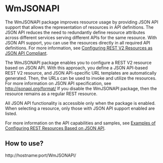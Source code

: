 # WmJSONAPI
The WmJSONAPI package improves resource usage by providing JSON API support that 
allows the representation of resources in API definitions. The JSON API reduces 
the need to redundantly define resource attributes across different services 
serving different APIs for the same resource. With JSON API support, you can
use the resources directly in all required API definitions. For more information, 
see [Configuring REST V2 Resources as JSON API Compliant](https://documentation.softwareag.com/webmethods/designer/sdf10-15/webhelp/sdf-webhelp/#page/sdf-webhelp%2Fto-rest_api_descriptor_2.html).

The WmJSONAPI package enables you to configure a REST V2 resource based 
on JSON API. With this approach, you define a JSON API-based REST V2 resource, 
and JSON API-specific URL templates are automatically generated. Then, the URLs 
can be used to invoke and utilize the resources. For more information on JSON API 
specification, see http://jsonapi.org/format/
If you disable the WmJSONAPI package, then the resource remains as a regular 
REST resource.

All JSON API functionality is accessible only when the package is enabled. 
When selecting a resource, only those with JSON API support enabled are listed.

For more information on the API capabilities and samples, see [Examples of Configuring REST Resources Based on JSON API](https://documentation.softwareag.com/webmethods/designer/sdf10-15/webhelp/sdf-webhelp/#page/sdf-webhelp%2Fesb.rest.un.jsonAPI.html).

## How to use?
http://hostname:port/WmJSONAPI/




